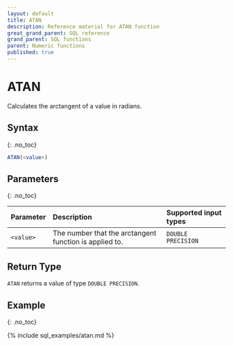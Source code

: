 ```yaml
---
layout: default
title: ATAN
description: Reference material for ATAN function
great_grand_parent: SQL reference
grand_parent: SQL functions
parent: Numeric functions
published: true
---
```


# ATAN

Calculates the arctangent of a value in radians.

## Syntax
{: .no_toc}

```sql
ATAN(<value>)
```

## Parameters 
{: .no_toc}

| Parameter | Description | Supported input types | 
| :-------- | :-----------| :------|
| `<value>`   | The number that the arctangent function is applied to. | `DOUBLE PRECISION` |

## Return Type 
`ATAN` returns a value of type `DOUBLE PRECISION`.

## Example
{: .no_toc}

{% include sql_examples/atan.md %}